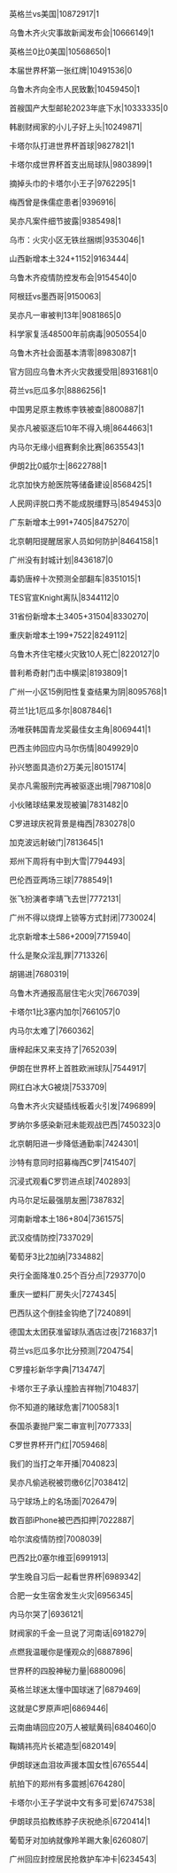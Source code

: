 英格兰vs美国|10872917|1

乌鲁木齐火灾事故新闻发布会|10666149|1

英格兰0比0美国|10568650|1

本届世界杯第一张红牌|10491536|0

乌鲁木齐向全市人民致歉|10459450|1

首艘国产大型邮轮2023年底下水|10333335|0

韩剧财阀家的小儿子好上头|10249871|

卡塔尔队打进世界杯首球|9827821|1

卡塔尔成世界杯首支出局球队|9803899|1

摘掉头巾的卡塔尔小王子|9762295|1

梅西曾是侏儒症患者|9396916|

吴亦凡案件细节披露|9385498|1

乌市：火灾小区无铁丝捆绑|9353046|1

山西新增本土324+1152|9163444|

乌鲁木齐疫情防控发布会|9154540|0

阿根廷vs墨西哥|9150063|

吴亦凡一审被判13年|9081865|0

科学家复活48500年前病毒|9050554|0

乌鲁木齐社会面基本清零|8983087|1

官方回应乌鲁木齐火灾救援受阻|8931681|0

荷兰vs厄瓜多尔|8886256|1

中国男足原主教练李铁被查|8800887|1

吴亦凡被驱逐后10年不得入境|8644663|1

内马尔无缘小组赛剩余比赛|8635543|1

伊朗2比0威尔士|8622788|1

北京加快方舱医院等储备建设|8568425|1

人民网评脱口秀不能成脱缰野马|8549453|0

广东新增本土991+7405|8475270|

北京朝阳提醒居家人员如何防护|8464158|1

广州没有封城计划|8436187|0

毒奶唐梓十次预测全部翻车|8351015|1

TES官宣Knight离队|8344112|0

31省份新增本土3405+31504|8330270|

重庆新增本土199+7522|8249112|

乌鲁木齐住宅楼火灾致10人死亡|8220127|0

普利希奇射门击中横梁|8193809|1

广州一小区15例阳性复查结果为阴|8095768|1

荷兰1比1厄瓜多尔|8087846|1

汤唯获韩国青龙奖最佳女主角|8069441|1

巴西主帅回应内马尔伤情|8049929|0

孙兴慜面具造价2万美元|8015174|

吴亦凡需服刑完再被驱逐出境|7987108|0

小伙赌球结果发现被骗|7831482|0

C罗进球庆祝背景是梅西|7830278|0

加克波远射破门|7813645|1

郑州下周将有中到大雪|7794493|

巴伦西亚两场三球|7788549|1

张飞扮演者李靖飞去世|7772131|

广州不得以烧焊上锁等方式封闭|7730024|

北京新增本土586+2009|7715940|

什么是聚众淫乱罪|7713326|

胡锡进|7680319|

乌鲁木齐通报高层住宅火灾|7667039|

卡塔尔1比3塞内加尔|7661057|0

内马尔太难了|7660362|

唐梓起床又来支持了|7652039|

伊朗在世界杯上首胜欧洲球队|7544917|

网红白冰大G被烧|7533709|

乌鲁木齐火灾疑插线板着火引发|7496899|

罗纳尔多感染新冠未能观战巴西|7450323|0

北京朝阳进一步降低通勤率|7424301|

沙特有意同时招募梅西C罗|7415407|

沉浸式观看C罗罚进点球|7402893|

内马尔足坛最强朋友圈|7387832|

河南新增本土186+804|7361575|

武汉疫情防控|7337029|

葡萄牙3比2加纳|7334882|

央行全面降准0.25个百分点|7293770|0

重庆一塑料厂房失火|7274345|

巴西队这个倒挂金钩绝了|7240891|

德国太太团获准留球队酒店过夜|7216837|1

荷兰vs厄瓜多尔比分预测|7204754|

C罗撞衫新华字典|7134747|

卡塔尔王子承认撞脸吉祥物|7104837|

你不知道的赌球危害|7100583|1

泰国杀妻抛尸案二审宣判|7077333|

C罗世界杯开门红|7059468|

我们的当打之年开播|7040823|

吴亦凡偷逃税被罚缴6亿|7038412|

马宁球场上的名场面|7026479|

数百部iPhone被巴西扣押|7022887|

哈尔滨疫情防控|7008039|

巴西2比0塞尔维亚|6991913|

学生晚自习后一起看世界杯|6989342|

合肥一女生宿舍发生火灾|6956345|

内马尔哭了|6936121|

财阀家的千金一旦说了河南话|6918279|

点燃我温暖你是懂观众的|6887896|

世界杯的四股神秘力量|6880096|

英格兰球迷太懂中国球迷了|6879469|

这就是C罗原声吧|6869446|

云南曲靖回应20万人被赋黄码|6840460|0

鞠婧祎亮片长裙造型|6820149|

伊朗球迷血泪妆声援本国女性|6765544|

航拍下的郑州有多震撼|6764280|

卡塔尔小王子学说中文有多可爱|6747538|

伊朗球员掐教练脖子庆祝绝杀|6720414|1

葡萄牙对加纳就像羚羊踢大象|6260807|

广州回应封控居民抢救护车冲卡|6234543|

